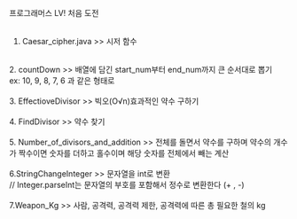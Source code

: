 프로그래머스 LV! 처음 도전 <br/>
<br/>
1. Caesar_cipher.java >> 시저 함수 <br/> 
<br/>
2. countDown >> 배열에 담긴 start_num부터 end_num까지 큰 순서대로 뽑기  <br/>
ex: 10, 9, 8, 7, 6 과 같은 형태로  <br/>
<br/>
3. EffectioveDivisor >> 빅오(O√n)효과적인 약수 구하기 <br/>
<br/>
4. FindDivisor >> 약수 찾기 <br/>
<br/>
5. Number_of_divisors_and_addition >> 전체를 돌면서 약수를 구하며 약수의 개수가 짝수이면 숫자를 더하고 홀수이며 해당 숫자를 전체에서 빼는 계산 <br/>
<br/>
6.StringChangeInteger >> 문자열을 int로 변환  <br/>
// Integer.parseInt는 문자열의 부호를 포함해서 정수로 변환한다 (+ , -) <br/>
<br/>
7.Weapon_Kg >> 사람, 공격력, 공격력 제한, 공격력에 따른 총 필요한 철의 kg 
<br/>
